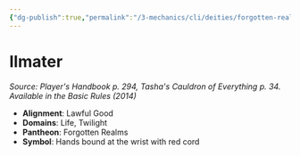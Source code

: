 ```yaml
---
{"dg-publish":true,"permalink":"/3-mechanics/cli/deities/forgotten-realms-ilmater/","tags":["ttrpg-cli/compendium/src/5e/phb","ttrpg-cli/deity/forgotten-realms","ttrpg-cli/domain/life","ttrpg-cli/domain/twilight"],"noteIcon":""}
---
```


# Ilmater
*Source: Player's Handbook p. 294, Tasha's Cauldron of Everything p. 34. Available in the Basic Rules (2014)* 

- **Alignment**: Lawful Good
- **Domains**: Life, Twilight
- **Pantheon**: Forgotten Realms
- **Symbol**: Hands bound at the wrist with red cord